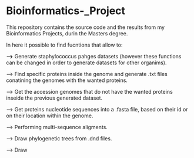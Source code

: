 # Bioinformatics-_Project

This repository contains the source code and the results from my Bioinformatics Projects, durin the Masters degree.

In here it possible to find fucntions that allow to:

  __-->__ Generate staphylococcus pahges datasets (however these functions can be changed in order to generate datasets for other organims). 
  
  --> Find specific proteins inside the genome and generate .txt files conatining the genomes with the wanted proteins.
  
  --> Get the accession genomes that do not have the wanted proteins inseide the previous generated dataset.
  
  --> Get proteins nucleotide sequences into a .fasta file, based on their id or on their location within the genome.
  
  --> Performing multi-sequence aligments.
  
  --> Draw phylogenetic trees from .dnd files.
  
  --> Draw
